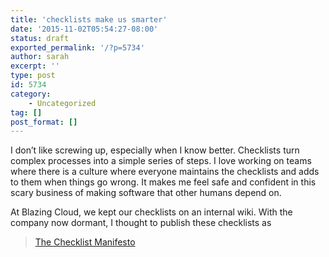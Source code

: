 ```yaml
---
title: 'checklists make us smarter'
date: '2015-11-02T05:54:27-08:00'
status: draft
exported_permalink: '/?p=5734'
author: sarah
excerpt: ''
type: post
id: 5734
category:
    - Uncategorized
tag: []
post_format: []
---
```

I don’t like screwing up, especially when I know better. Checklists turn complex processes into a simple series of steps. I love working on teams where there is a culture where everyone maintains the checklists and adds to them when things go wrong. It makes me feel safe and confident in this scary business of making software that other humans depend on.

At Blazing Cloud, we kept our checklists on an internal wiki. With the company now dormant, I thought to publish these checklists as

> [The Checklist Manifesto](http://atulgawande.com/book/the-checklist-manifesto/)

<iframe class="wp-embedded-content" data-secret="xGlPi09Szt" frameborder="0" height="338" loading="lazy" marginheight="0" marginwidth="0" sandbox="allow-scripts" scrolling="no" security="restricted" src="http://atulgawande.com/book/the-checklist-manifesto/embed/#?secret=xGlPi09Szt" style="position: absolute; clip: rect(1px, 1px, 1px, 1px);" title="“The Checklist Manifesto” — Atul Gawande" width="600"></iframe>